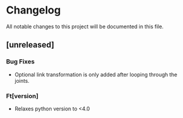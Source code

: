 # Changelog

All notable changes to this project will be documented in this file.

## [unreleased]

### Bug Fixes

- Optional link transformation is only added after looping through the joints.

### Ft[version]

- Relaxes python version to <4.0

<!-- generated by git-cliff -->

